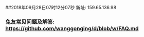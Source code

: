 ##2018年09月28日07时12分07秒 新址: 159.65.136.98
### 兔友常见问题及解答: https://github.com/wanggonging/d/blob/w/FAQ.md

